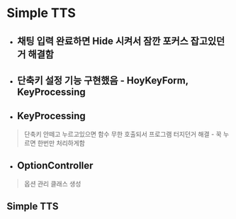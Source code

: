 # Simple TTS


* ## 채팅 입력 완료하면 Hide 시켜서 잠깐 포커스 잡고있던거 해결함

* ## 단축키 설정 기능 구현했음 - HoyKeyForm, KeyProcessing

* ## KeyProcessing
> 단축키 안떼고 누르고있으면 함수 무한 호출되서 프로그램 터지던거 해결 - 꾹 누르면 한번만 처리하게함

* ## OptionController 
> 옵션 관리 클래스 생성


## Simple TTS
